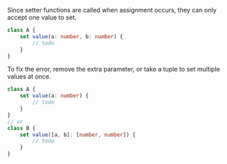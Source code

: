 Since setter functions are called when assignment occurs, they can only accept one value to set.

```ts
class A {
    set value(a: number, b: number) {
        // todo
    }
}
```

To fix the error, remove the extra parameter, or take a tuple to set multiple values at once.

```ts
class A {
    set value(a: number) {
        // todo
    }
}
// or
class B {
    set value([a, b]: [number, number]) {
        // todo
    }
}
```

